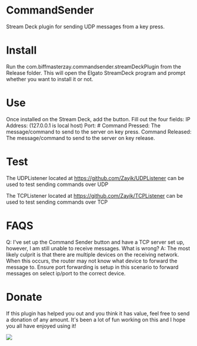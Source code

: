 # CommandSender
 Stream Deck plugin for sending UDP messages from a key press. 

# Install
 Run the com.biffmasterzay.commandsender.streamDeckPlugin from the Release folder.
 This will open the Elgato StreamDeck program and prompt whether you want to install it or not.
 
# Use
 Once installed on the Stream Deck, add the button. 
 Fill out the four fields:
	IP Address: (127.0.0.1 is local host)
	Port: #
	Command Pressed: The message/command to send to the server on key press.
	Command Released: The message/command to send to the server on key release.

# Test
 The UDPListener located at https://github.com/Zayik/UDPListener can be used to test sending commands over UDP
 
 The TCPListener located at https://github.com/Zayik/TCPListener can be used to test sending commands over TCP


# FAQS
Q: I've set up the Command Sender button and have a TCP server set up, however, I am still unable to receive messages. What is wrong?
A: The most likely culprit is that there are multiple devices on the receiving network. When this occurs, the router may not know what device to forward the message to. Ensure port forwarding is setup in this scenario to forward messages on select ip/port to the correct device. 

# Donate
If this plugin has helped you out and you think it has value, feel free to send a donation of any amount. It's been a lot of fun working on this and I hope you all have enjoyed using it!

[![](https://www.paypalobjects.com/en_US/i/btn/btn_donateCC_LG.gif)](https://www.paypal.com/donate/?business=2CMZ24E89WANG&no_recurring=0&currency_code=USD)
